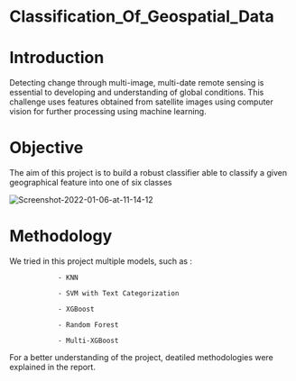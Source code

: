 # Classification_Of_Geospatial_Data

# Introduction
Detecting change through multi-image, multi-date remote sensing is essential to developing and understanding of global conditions. This challenge uses features obtained from satellite images using computer vision for further processing using machine learning.


# Objective
The aim of this project is to build a robust classifier able to classify a given geographical feature into one of six classes

![Screenshot-2022-01-06-at-11-14-12](https://github.com/Abdennacer-Badaoui/Classification-of-geospatial_data/assets/106801897/cb8ad1c2-33cc-47cf-8904-9a1fb3e6d2ac)


# Methodology
We tried in this project multiple models, such as : 
                
                - KNN
                
                - SVM with Text Categorization
                
                - XGBoost 
                
                - Random Forest
                
                - Multi-XGBoost

For a better understanding of the project, deatiled methodologies were explained in the report.
